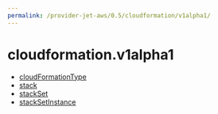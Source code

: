 ```yaml
---
permalink: /provider-jet-aws/0.5/cloudformation/v1alpha1/
---
```


# cloudformation.v1alpha1



* [cloudFormationType](cloudFormationType.md)
* [stack](stack.md)
* [stackSet](stackSet.md)
* [stackSetInstance](stackSetInstance.md)